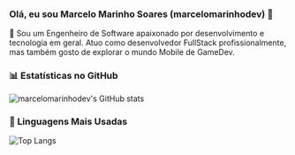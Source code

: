 ### Olá, eu sou Marcelo Marinho Soares (marcelomarinhodev) 🤘

👋 Sou um Engenheiro de Software apaixonado por desenvolvimento e tecnologia em geral. Atuo como desenvolvedor FullStack profissionalmente, mas também gosto de explorar o mundo Mobile de GameDev.

### 📊 Estatísticas no GitHub

![marcelomarinhodev's GitHub stats](https://github-readme-stats.vercel.app/api?username=marcelomarinhodev&show_icons=true&theme=dracula)

### 🚀 Linguagens Mais Usadas

![Top Langs](https://github-readme-stats.vercel.app/api/top-langs/?username=marcelomarinhodev&layout=compact)
